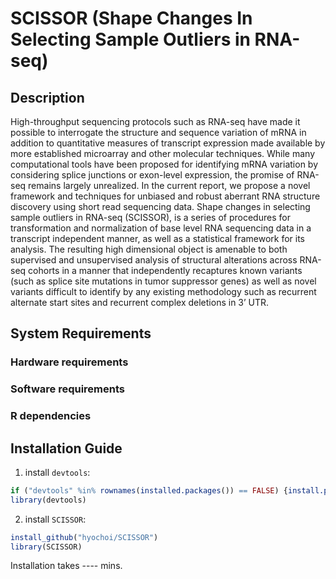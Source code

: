 
# SCISSOR (Shape Changes In Selecting Sample Outliers in RNA-seq)

## Description

High-throughput sequencing protocols such as RNA-seq have made it possible to interrogate the structure and sequence variation of mRNA in addition to quantitative measures of transcript expression made available by more established microarray and other molecular techniques. While many computational tools have been proposed for identifying mRNA variation by considering splice junctions or exon-level expression, the promise of RNA-seq remains largely unrealized.  In the current report, we propose a novel framework and techniques for unbiased and robust aberrant RNA structure discovery using short read sequencing data. Shape changes in selecting sample outliers in RNA-seq (SCISSOR), is a series of procedures for transformation and normalization of base level RNA sequencing data in a transcript independent manner, as well as a statistical framework for its analysis. The resulting high dimensional object is amenable to both supervised and unsupervised analysis of structural alterations across RNA-seq cohorts in a manner that independently recaptures known variants (such as splice site mutations in tumor suppressor genes) as well as novel variants difficult to identify by any existing methodology such as recurrent alternate start sites and recurrent complex deletions in 3’ UTR.

## System Requirements

### Hardware requirements

### Software requirements

### R dependencies



## Installation Guide

1. install `devtools`:

```r
if ("devtools" %in% rownames(installed.packages()) == FALSE) {install.packages("devtools")}
library(devtools)
```

2. install `SCISSOR`:

```r
install_github("hyochoi/SCISSOR")
library(SCISSOR)
```

Installation takes ---- mins. 

